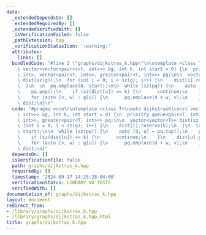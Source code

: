```yaml
---
data:
  _extendedDependsOn: []
  _extendedRequiredBy: []
  _extendedVerifiedWith: []
  _isVerificationFailed: false
  _pathExtension: hpp
  _verificationStatusIcon: ':warning:'
  attributes:
    links: []
  bundledCode: "#line 2 \"graphs/dijkstras_k.hpp\"\n\ntemplate <class T>\nauto dijkstrasK(const\
    \ vector<vector<pair<int, int>>> &g, int k, int start = 0) {\n  priority_queue<pair<T,\
    \ int>, vector<pair<T, int>>, greater<pair<T, int>>> pq;\n\n  vector<vector<T>>\
    \ dist(sz(g));\n  for (int i = 0; i < sz(g); i++) {\n    dist[i].reserve(k);\n\
    \  }\n  \n  pq.emplace(0, start);\n\n  while (sz(pq)) {\n    auto [d, u] = pq.top();\n\
    \    pq.pop();\n    if (sz(dist[u]) == k) {\n      continue;\n    }\n    dist[u].push_back(d);\n\
    \    for (auto [v, w] : g[u]) {\n      pq.emplace(d + w, v);\n    }\n  }\n  return\
    \ dist;\n}\n"
  code: "#pragma once\n\ntemplate <class T>\nauto dijkstrasK(const vector<vector<pair<int,\
    \ int>>> &g, int k, int start = 0) {\n  priority_queue<pair<T, int>, vector<pair<T,\
    \ int>>, greater<pair<T, int>>> pq;\n\n  vector<vector<T>> dist(sz(g));\n  for\
    \ (int i = 0; i < sz(g); i++) {\n    dist[i].reserve(k);\n  }\n  \n  pq.emplace(0,\
    \ start);\n\n  while (sz(pq)) {\n    auto [d, u] = pq.top();\n    pq.pop();\n\
    \    if (sz(dist[u]) == k) {\n      continue;\n    }\n    dist[u].push_back(d);\n\
    \    for (auto [v, w] : g[u]) {\n      pq.emplace(d + w, v);\n    }\n  }\n  return\
    \ dist;\n}"
  dependsOn: []
  isVerificationFile: false
  path: graphs/dijkstras_k.hpp
  requiredBy: []
  timestamp: '2024-09-17 14:25:28-04:00'
  verificationStatus: LIBRARY_NO_TESTS
  verifiedWith: []
documentation_of: graphs/dijkstras_k.hpp
layout: document
redirect_from:
- /library/graphs/dijkstras_k.hpp
- /library/graphs/dijkstras_k.hpp.html
title: graphs/dijkstras_k.hpp
---
```

